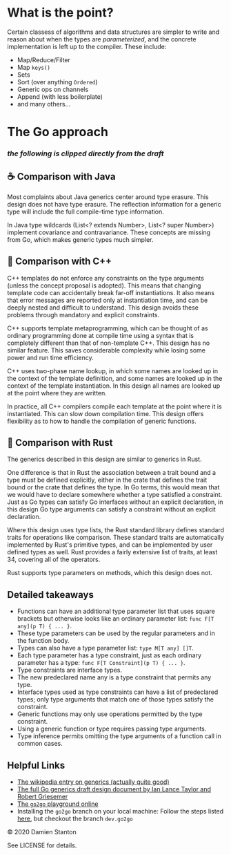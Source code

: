 # What is the point?

Certain classess of algorithms and data structures are simpler to write and reason about when the types are _parameterized_, and the concrete implementation is left up to the compiler. These include:
- Map/Reduce/Filter
- Map `keys()`
- Sets
- Sort (over anything `Ordered`)
- Generic ops on channels
- Append (with less boilerplate)
- and many others...

# The Go approach

### _the following is clipped directly from the draft_

## ☕ Comparison with Java

Most complaints about Java generics center around type erasure. This design does not have type erasure. The reflection information for a generic type will include the full compile-time type information.

In Java type wildcards (List<? extends Number>, List<? super Number>) implement covariance and contravariance. These concepts are missing from Go, which makes generic types much simpler.

## 🔨 Comparison with C++

C++ templates do not enforce any constraints on the type arguments (unless the concept proposal is adopted). This means that changing template code can accidentally break far-off instantiations. It also means that error messages are reported only at instantiation time, and can be deeply nested and difficult to understand. This design avoids these problems through mandatory and explicit constraints.

C++ supports template metaprogramming, which can be thought of as ordinary programming done at compile time using a syntax that is completely different than that of non-template C++. This design has no similar feature. This saves considerable complexity while losing some power and run time efficiency.

C++ uses two-phase name lookup, in which some names are looked up in the context of the template definition, and some names are looked up in the context of the template instantiation. In this design all names are looked up at the point where they are written.

In practice, all C++ compilers compile each template at the point where it is instantiated. This can slow down compilation time. This design offers flexibility as to how to handle the compilation of generic functions.

## 🦀 Comparison with Rust
The generics described in this design are similar to generics in Rust.

One difference is that in Rust the association between a trait bound and a type must be defined explicitly, either in the crate that defines the trait bound or the crate that defines the type. In Go terms, this would mean that we would have to declare somewhere whether a type satisfied a constraint. Just as Go types can satisfy Go interfaces without an explicit declaration, in this design Go type arguments can satisfy a constraint without an explicit declaration.

Where this design uses type lists, the Rust standard library defines standard traits for operations like comparison. These standard traits are automatically implemented by Rust's primitive types, and can be implemented by user defined types as well. Rust provides a fairly extensive list of traits, at least 34, covering all of the operators.

Rust supports type parameters on methods, which this design does not.

## Detailed takeaways
- Functions can have an additional type parameter list that uses square brackets but otherwise looks like an ordinary parameter list: `func F[T any](p T) { ... }`.
- These type parameters can be used by the regular parameters and in the function body.
- Types can also have a type parameter list: `type M[T any] []T`.
- Each type parameter has a type constraint, just as each ordinary parameter has a type: `func F[T Constraint](p T) { ... }`.
- Type constraints are interface types.
- The new predeclared name any is a type constraint that permits any type.
- Interface types used as type constraints can have a list of predeclared types; only type arguments that match one of those types satisfy the constraint.
- Generic functions may only use operations permitted by the type constraint.
- Using a generic function or type requires passing type arguments.
- Type inference permits omitting the type arguments of a function call in common cases.

## Helpful Links

- [The wikipedia entry on generics (actually quite good)][3]
- [The full Go generics draft design document by Ian Lance Taylor and Robert Griesemer][1]
- [The `go2go` playground online][2]
- Installing the `go2go` branch on your local machine: Follow the steps listed [here][4], but checkout the branch `dev.go2go`


[1]: https://go.googlesource.com/proposal/+/refs/heads/master/design/go2draft-type-parameters.md
[2]: https://go2goplay.golang.org/
[3]: https://en.wikipedia.org/wiki/Generic_programming
[4]: https://golang.org/doc/install/source

© 2020 Damien Stanton

See LICENSE for details.